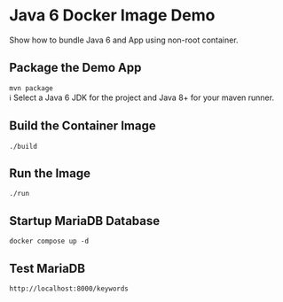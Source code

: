 # Java 6 Docker Image Demo
Show how to bundle Java 6 and App using non-root container.

## Package the Demo App
`mvn package`  
:information_source: Select a Java 6 JDK for the project and Java 8+ for your maven runner.

## Build the Container Image
`./build`

## Run the Image
`./run`

## Startup MariaDB Database
`docker compose up -d`

## Test MariaDB
`http://localhost:8000/keywords`